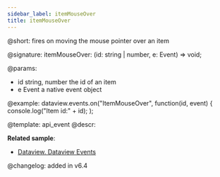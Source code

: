 ```yaml
---
sidebar_label: itemMouseOver
title: itemMouseOver
---          
```


@short: fires on moving the mouse pointer over an item 

@signature: itemMouseOver: (id: string | number, e: Event) => void;

@params:
- id 	string, number 		the id of an item
- e 	Event 				a native event object

@example:
dataview.events.on("ItemMouseOver", function(id, event) {
    console.log("Item id:" + id);
);

@template: api_event
@descr:

**Related sample**:
- [Dataview. Dataview Events](https://snippet.dhtmlx.com/2d74uyoh)

@changelog: added in v6.4
